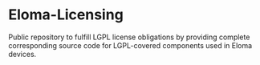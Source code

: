 # Eloma-Licensing
Public repository to fulfill LGPL license obligations by providing complete corresponding source code for LGPL-covered components used in Eloma devices.
